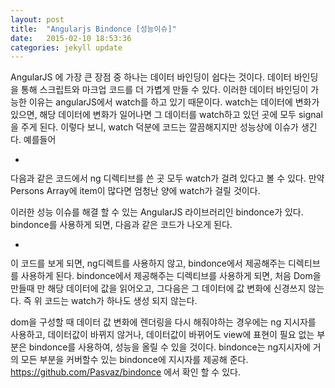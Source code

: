 ```yaml
---
layout: post
title:  "Angularjs Bindonce [성능이슈]"
date:   2015-02-10 18:53:36
categories: jekyll update
---
```

<Bindonce>
AngularJS 에 가장 큰 장점 중 하나는 데이터 바인딩이 쉽다는 것이다.
데이터 바인딩을 통해 스크립트와 마크업 코드를 더 가볍게 만들 수 있다.
이러한 데이터 바인딩이 가능한 이유는 angularJS에서 watch를 하고 있기 때문이다.
watch는 데이터에 변화가 있으면, 해당 데이터에 변화가 일어나면 그 데이터를 watch하고 있던 곳에 모두 signal을 주게 된다.
이렇다 보니, watch 덕분에 코드는 깔끔해지지만 성능상에 이슈가 생긴다.
예를들어
<ul>
    <li ng-repeat="person in Persons">
        <a ng-href="#/people/{{person.id}}"><img ng-src="{{person.imageUrl}}"></a>
        <a ng-href="#/people/{{person.id}}"><span ng-bind="person.name"></span></a>
        <p ng-class="{'cycled':person.generated}" ng-bind-html-unsafe="person.description"></p>
    </li>
</ul>
다음과 같은 코드에서 ng 디렉티브를 쓴 곳 모두 watch가 걸려 있다고 볼 수 있다.
만약  Persons Array에 item이 많다면 엄청난 양에 watch가 걸릴 것이다.

이러한 성능 이슈를 해결 할 수 있는 AngularJS 라이브러리인 bindonce가 있다.
bindonce를 사용하게 되면, 다음과 같은 코드가 나오게 된다.
<ul>
    <li bindonce ng-repeat="person in Persons">
        <a bo-href="'#/people/' + person.id"><img bo-src="person.imageUrl"></a>
        <a bo-href="'#/people/' + person.id" bo-text="person.name"></a>
        <p bo-class="{'cycled':person.generated}" bo-html="person.description"></p>
    </li>
</ul>

이 코드를 보게 되면, ng디렉트를 사용하지 않고, bindonce에서 제공해주는 디렉티브를 사용하게 된다.
bindonce에서 제공해주는 디렉티브를 사용하게 되면, 처음 Dom을 만들때 만 해당 데이터에 값을 읽어오고, 
그다음은 그 데이터에 값 변화에 신경쓰지 않는다.
즉 위 코드는 watch가 하나도 생성 되지 않는다.

dom을 구성할 때 데이터 값 변화에 렌더링을 다시 해줘야하는 경우에는 ng 지시자를 사용하고,
데이터값이 바뀌지 않거나, 데이터값이 바뀌어도 view에 표현이 필요 없는 부분은 bindonce를 사용하여, 성능을 올릴 수 있을 것이다.
bindonce는 ng지시자에 거의 모든 부분을 커버할수 있는 bindonce에 지시자를 제공해 준다.
https://github.com/Pasvaz/bindonce 에서 확인 할 수 있다.
